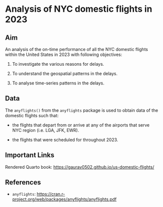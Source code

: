 # Analysis of NYC domestic flights in 2023

## Aim

An analysis of the on-time performance of all the NYC domestic flights within the United States in 2023 with following objectives:

1. To investigate the various reasons for delays.
   
2. To understand the geospatial patterns in the delays.

3. To analyse time-series patterns in the delays.

## Data

The `anyflights()` from the `anyflights` package is used to obtain data of the domestic flights such that:

- the flights that depart from or arrive at any of the airports that serve NYC region (i.e. LGA, JFK, EWR).
  
- the flights that were scheduled for throughout 2023.

## Important Links

Rendered Quarto book: https://gaurav0502.github.io/us-domestic-flights/

## References

- `anyflights`: https://cran.r-project.org/web/packages/anyflights/anyflights.pdf
